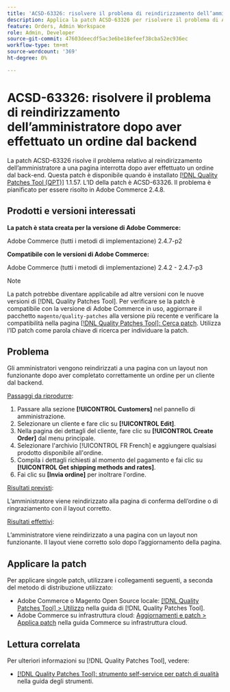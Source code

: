 ```yaml
---
title: 'ACSD-63326: risolvere il problema di reindirizzamento dell’amministratore dopo aver effettuato un ordine dal backend'
description: Applica la patch ACSD-63326 per risolvere il problema di Adobe Commerce, in cui l’amministratore viene reindirizzato a una pagina interrotta dopo aver effettuato un ordine dal backend.
feature: Orders, Admin Workspace
role: Admin, Developer
source-git-commit: 47603deecdf5ac3e6be18efeef38cba52ec936ec
workflow-type: tm+mt
source-wordcount: '369'
ht-degree: 0%

---
```


# ACSD-63326: risolvere il problema di reindirizzamento dell’amministratore dopo aver effettuato un ordine dal backend

La patch ACSD-63326 risolve il problema relativo al reindirizzamento dell’amministratore a una pagina interrotta dopo aver effettuato un ordine dal back-end. Questa patch è disponibile quando è installato [[!DNL Quality Patches Tool (QPT)]](/help/tools/quality-patches-tool/quality-patches-tool-to-self-serve-quality-patches.md) 1.1.57. L’ID della patch è ACSD-63326. Il problema è pianificato per essere risolto in Adobe Commerce 2.4.8.

## Prodotti e versioni interessati

**La patch è stata creata per la versione di Adobe Commerce:**

Adobe Commerce (tutti i metodi di implementazione) 2.4.7-p2

**Compatibile con le versioni di Adobe Commerce:**

Adobe Commerce (tutti i metodi di implementazione) 2.4.2 - 2.4.7-p3

>[!NOTE]
>
>La patch potrebbe diventare applicabile ad altre versioni con le nuove versioni di [!DNL Quality Patches Tool]. Per verificare se la patch è compatibile con la versione di Adobe Commerce in uso, aggiornare il pacchetto `magento/quality-patches` alla versione più recente e verificare la compatibilità nella pagina [[!DNL Quality Patches Tool]: Cerca patch](https://experienceleague.adobe.com/tools/commerce-quality-patches/index.html). Utilizza l’ID patch come parola chiave di ricerca per individuare la patch.

## Problema

Gli amministratori vengono reindirizzati a una pagina con un layout non funzionante dopo aver completato correttamente un ordine per un cliente dal backend.

<u>Passaggi da riprodurre</u>:

1. Passare alla sezione **[!UICONTROL Customers]** nel pannello di amministrazione.
1. Selezionare un cliente e fare clic su **[!UICONTROL Edit]**.
1. Nella pagina dei dettagli del cliente, fare clic su **[!UICONTROL Create Order]** dal menu principale.
1. Selezionare l&#39;archivio [!UICONTROL FR French] e aggiungere qualsiasi prodotto disponibile all&#39;ordine.
1. Compila i dettagli richiesti al momento del pagamento e fai clic su **[!UICONTROL Get shipping methods and rates]**.
1. Fai clic su **[Invia ordine]** per inoltrare l&#39;ordine.

<u>Risultati previsti</u>:

L’amministratore viene reindirizzato alla pagina di conferma dell’ordine o di ringraziamento con il layout corretto.

<u>Risultati effettivi</u>:

L’amministratore viene reindirizzato a una pagina con un layout non funzionante. Il layout viene corretto solo dopo l’aggiornamento della pagina.

## Applicare la patch

Per applicare singole patch, utilizzare i collegamenti seguenti, a seconda del metodo di distribuzione utilizzato:

* Adobe Commerce o Magento Open Source locale: [[!DNL Quality Patches Tool] > Utilizzo](/help/tools/quality-patches-tool/usage.md) nella guida di [!DNL Quality Patches Tool].
* Adobe Commerce su infrastruttura cloud: [Aggiornamenti e patch > Applica patch](https://experienceleague.adobe.com/docs/commerce-cloud-service/user-guide/develop/upgrade/apply-patches.html) nella guida Commerce su infrastruttura cloud.


## Lettura correlata

Per ulteriori informazioni su [!DNL Quality Patches Tool], vedere:

* [[!DNL Quality Patches Tool]: strumento self-service per patch di qualità](/help/tools/quality-patches-tool/quality-patches-tool-to-self-serve-quality-patches.md) nella guida degli strumenti.
